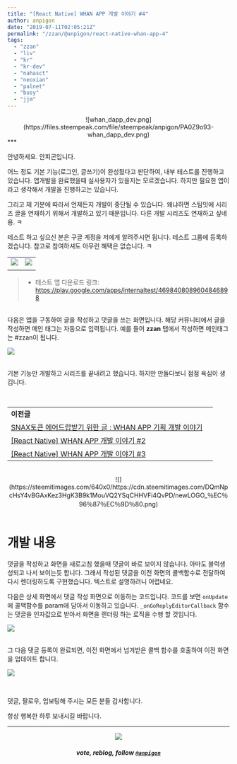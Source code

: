 ```yaml
---
title: "[React Native] WHAN APP 개발 이야기 #4"
author: anpigon
date: "2019-07-11T02:05:21Z"
permalink: "/zzan/@anpigon/react-native-whan-app-4"
tags:
  - "zzan"
  - "liv"
  - "kr"
  - "kr-dev"
  - "nahasct"
  - "neoxian"
  - "palnet"
  - "busy"
  - "jjm"
---
```

<center>![whan_dapp_dev.png](https://files.steempeak.com/file/steempeak/anpigon/PA0Z9o93-whan_dapp_dev.png)</center>
***

안녕하세요. 안피곤입니다.

어느 정도 기본 기능(로그인, 글쓰기)이 완성됬다고 판단하여, 내부 테스트를 진행하고 있습니다. 앱개발을 완료했을때 실사용자가 있을지는 모르겠습니다. 하지만 필요한 앱이라고 생각해서 개발을 진행하고는 있습니다. 

그리고 제 기분에 따라서 언제든지 개발이 중단될 수 있습니다. 왜냐하면 스팀잇에 시리즈 글을 연재하기 위해서 개발하고 있기 때문입니다. 다른 개발 시리즈도 연재하고 싶네용. ㅋ

테스트 하고 싶으신 분은 구글 계정을 저에게 알려주시면 됩니다. 테스트 그룹에 등록하겠습니다. 참고로 참여하셔도 아무런 혜택은 없습니다. ㅋ

|||
|-|-|
|![](https://files.steempeak.com/file/steempeak/anpigon/vC9ckZHe-1.jpeg)|![](https://files.steempeak.com/file/steempeak/anpigon/ANLT0I1k-2.jpeg)|
|||
> * 테스트 앱 다운로드 링크: https://play.google.com/apps/internaltest/4698408089604846898


<br>다음은 앱을 구동하여 글을 작성하고 댓글을 쓰는 화면입니다. 해당 커뮤니티에서 글을 작성하면 메인 태그는 자동으로 입력됩니다. 예를 들어 **zzan** 탭에서 작성하면 메인태그는 #zzan이 됩니다.

![](https://files.steempeak.com/file/steempeak/anpigon/s5dsNunu-test2.gif)

<br>기본 기능만 개발하고 시리즈를 끝내려고 했습니다. 하지만 만들다보니 점점 욕심이 생깁니다. 

<br>

|||
|-|-|
|**이전글**|
|[SNAX토큰 에어드랍받기 위한 글 : WHAN APP 기획 개발 이야기](https://steemit.com/sct/@anpigon/snax-whan-app)|
|[\[React Native\] WHAN APP 개발 이야기 #2](https://steemit.com/zzan/@anpigon/react-native-whan-app-2)|
|[\[React Native\] WHAN APP 개발 이야기 #3](https://steemit.com/test/@anpigon/20190709t020445612z)|

<br>

<center>![](https://steemitimages.com/640x0/https://cdn.steemitimages.com/DQmNpcHsY4vBGAxKez3HgK3B9k1MouVQ2YSqCHHVFi4QvPD/newLOGO_％EC％96％87％EC％9D％80.png)</center>

<br>

# 개발 내용

댓글을 작성하고 화면을 새로고침 했을때 댓글이 바로 보이지 않습니다. 아마도 블럭생성되고 나서 보이는듯 합니다. 그래서 작성된 댓글을 이전 화면의 콜백함수로 전달하여 다시 렌더링하도록 구현했습니다. 텍스트로 설명하려니 어렵네요.

다음은 상세 화면에서 댓글 작성 화면으로 이동하는 코드입니다. 코드를 보면 `onUpdate`에 콜백함수를 param에 담아서 이동하고 있습니다. `_onGoReplyEditorCallback` 함수는 댓글을 인자값으로 받아서 화면을 렌더링 하는 로직을 수행 할 것입니다.

![](https://files.steempeak.com/file/steempeak/anpigon/DlYJfIKy-code1.png)

<br>그 다음 댓글 등록이 완료되면, 이전 화면에서 넘겨받은 콜백 함수를 호출하여 이전 화면을 업데이트 합니다.

![](https://files.steempeak.com/file/steempeak/anpigon/gHOsNbJy-code2.png)

<br>

댓글, 팔로우, 업보팅해 주시는 모든 분들 감사합니다.

항상 행복한 하루 보내시길 바랍니다.

***

<center><img src='https://steemitimages.com/400x0/https://cdn.steemitimages.com/DQmQmWhMN6zNrLmKJRKhvSScEgWZmpb8zCeE2Gray1krbv6/BC054B6E-6F73-46D0-88E4-C88EB8167037.jpeg'><h5>vote, reblog, follow <code><a href='/@anpigon'>@anpigon</a></code></h5></center>